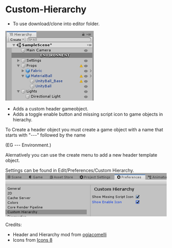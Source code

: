 # Custom-Hierarchy

* To use download/clone into editor folder.

![Show Case](/images/showcase.png)

* Adds a custom header gameobject.
* Adds a toggle enable button and missing script icon to game objects in hierachy.

To Create a header object you must create a game object with a name that starts with "---" followed by the name 

(EG --- Environment.)

Alernatively you can use the create menu to add a new header template object.

Settings can be found in Edit/Preferences/Custom Hierarchy.
![Show Case](/images/settings.png)


Credits:
* Header and Hierarchy mod from  [ogiacomelli](https://twitter.com/ogiacomelli/status/1140945085120614400) 
* Icons from [Icons 8](https://icons8.com)

